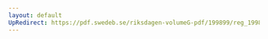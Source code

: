 ```yaml
---
layout: default
UpRedirect: https://pdf.swedeb.se/riksdagen-volumeG-pdf/199899/reg_199899/reg_199899_0219.pdf
---
```

